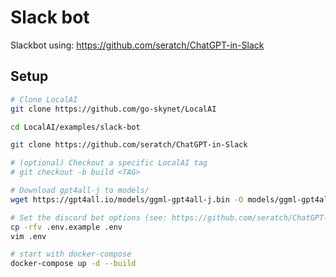 # Slack bot

Slackbot using: https://github.com/seratch/ChatGPT-in-Slack

## Setup

```bash
# Clone LocalAI
git clone https://github.com/go-skynet/LocalAI

cd LocalAI/examples/slack-bot

git clone https://github.com/seratch/ChatGPT-in-Slack

# (optional) Checkout a specific LocalAI tag
# git checkout -b build <TAG>

# Download gpt4all-j to models/
wget https://gpt4all.io/models/ggml-gpt4all-j.bin -O models/ggml-gpt4all-j

# Set the discord bot options (see: https://github.com/seratch/ChatGPT-in-Slack)
cp -rfv .env.example .env
vim .env

# start with docker-compose
docker-compose up -d --build
```